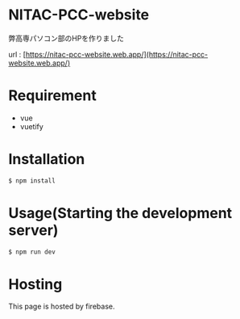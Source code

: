 # NITAC-PCC-website
 
弊高専パソコン部のHPを作りました

url : [https://nitac-pcc-website.web.app/](https://nitac-pcc-website.web.app/)

# Requirement
 
* vue
* vuetify
 
# Installation
 

 
```bash
$ npm install
```
 
# Usage(Starting the development server)

```bash
$ npm run dev
```

# Hosting

This page is hosted by firebase.
